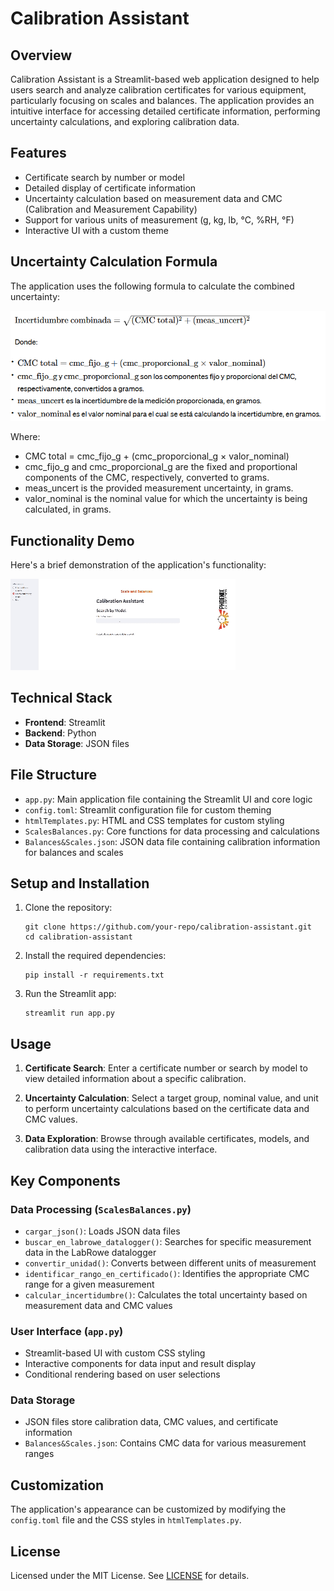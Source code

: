 # Calibration Assistant

## Overview

Calibration Assistant is a Streamlit-based web application designed to help users search and analyze calibration certificates for various equipment, particularly focusing on scales and balances. The application provides an intuitive interface for accessing detailed certificate information, performing uncertainty calculations, and exploring calibration data.

## Features

- Certificate search by number or model
- Detailed display of certificate information
- Uncertainty calculation based on measurement data and CMC (Calibration and Measurement Capability)
- Support for various units of measurement (g, kg, lb, °C, %RH, °F)
- Interactive UI with a custom theme

## Uncertainty Calculation Formula

The application uses the following formula to calculate the combined uncertainty:

![Uncertainty Calculation Formula](images/Formula.png)

Where:
- CMC total = cmc_fijo_g + (cmc_proporcional_g × valor_nominal)
- cmc_fijo_g and cmc_proporcional_g are the fixed and proportional components of the CMC, respectively, converted to grams.
- meas_uncert is the provided measurement uncertainty, in grams.
- valor_nominal is the nominal value for which the uncertainty is being calculated, in grams.

## Functionality Demo

Here's a brief demonstration of the application's functionality:

![Functionality Demo](images/function.gif)

## Technical Stack

- **Frontend**: Streamlit
- **Backend**: Python
- **Data Storage**: JSON files

## File Structure

- `app.py`: Main application file containing the Streamlit UI and core logic
- `config.toml`: Streamlit configuration file for custom theming
- `htmlTemplates.py`: HTML and CSS templates for custom styling
- `ScalesBalances.py`: Core functions for data processing and calculations
- `Balances&Scales.json`: JSON data file containing calibration information for balances and scales

## Setup and Installation

1. Clone the repository:
   ```
   git clone https://github.com/your-repo/calibration-assistant.git
   cd calibration-assistant
   ```

2. Install the required dependencies:
   ```
   pip install -r requirements.txt
   ```

3. Run the Streamlit app:
   ```
   streamlit run app.py
   ```

## Usage

1. **Certificate Search**: Enter a certificate number or search by model to view detailed information about a specific calibration.

2. **Uncertainty Calculation**: Select a target group, nominal value, and unit to perform uncertainty calculations based on the certificate data and CMC values.

3. **Data Exploration**: Browse through available certificates, models, and calibration data using the interactive interface.

## Key Components

### Data Processing (`ScalesBalances.py`)

- `cargar_json()`: Loads JSON data files
- `buscar_en_labrowe_datalogger()`: Searches for specific measurement data in the LabRowe datalogger
- `convertir_unidad()`: Converts between different units of measurement
- `identificar_rango_en_certificado()`: Identifies the appropriate CMC range for a given measurement
- `calcular_incertidumbre()`: Calculates the total uncertainty based on measurement data and CMC values

### User Interface (`app.py`)

- Streamlit-based UI with custom CSS styling
- Interactive components for data input and result display
- Conditional rendering based on user selections

### Data Storage

- JSON files store calibration data, CMC values, and certificate information
- `Balances&Scales.json`: Contains CMC data for various measurement ranges

## Customization

The application's appearance can be customized by modifying the `config.toml` file and the CSS styles in `htmlTemplates.py`.

## License

Licensed under the MIT License. See [LICENSE](LICENSE) for details.
